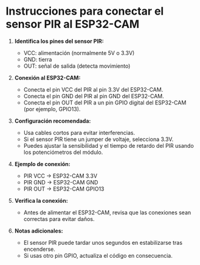 # Instrucciones para conectar el sensor PIR al ESP32-CAM

1. **Identifica los pines del sensor PIR:**
   - VCC: alimentación (normalmente 5V o 3.3V)
   - GND: tierra
   - OUT: señal de salida (detecta movimiento)

2. **Conexión al ESP32-CAM:**
   - Conecta el pin VCC del PIR al pin 3.3V del ESP32-CAM.
   - Conecta el pin GND del PIR al pin GND del ESP32-CAM.
   - Conecta el pin OUT del PIR a un pin GPIO digital del ESP32-CAM (por ejemplo, GPIO13).

3. **Configuración recomendada:**
   - Usa cables cortos para evitar interferencias.
   - Si el sensor PIR tiene un jumper de voltaje, selecciona 3.3V.
   - Puedes ajustar la sensibilidad y el tiempo de retardo del PIR usando los potenciómetros del módulo.

4. **Ejemplo de conexión:**
   - PIR VCC → ESP32-CAM 3.3V
   - PIR GND → ESP32-CAM GND
   - PIR OUT → ESP32-CAM GPIO13

5. **Verifica la conexión:**
   - Antes de alimentar el ESP32-CAM, revisa que las conexiones sean correctas para evitar daños.

6. **Notas adicionales:**
   - El sensor PIR puede tardar unos segundos en estabilizarse tras encenderse.
   - Si usas otro pin GPIO, actualiza el código en consecuencia.
